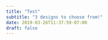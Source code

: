```yaml
---
title: "Test"
subtitle: "3 designs to choose from!"
date: 2019-03-26T11:37:59-07:00
draft: false
---
```



<script charset="utf-8" type="text/javascript" src="//js.hsforms.net/forms/shell.js"></script>
<script>
  hbspt.forms.create({
	portalId: "5844080",
	formId: "bb432cb1-90ee-45b7-b060-779c9af03ad9"
});
</script>